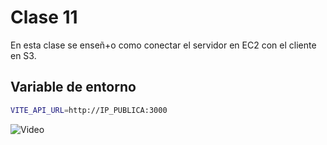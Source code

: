 # Clase 11

En esta clase se enseñ+o como conectar el servidor en EC2 con el cliente en S3.

## Variable de entorno

```bash
VITE_API_URL=http://IP_PUBLICA:3000
```

![Video](https://drive.google.com/file/d/1ohE4tZd-f11ZL-GNXVtlmAlm91wYP3Tr/view)

